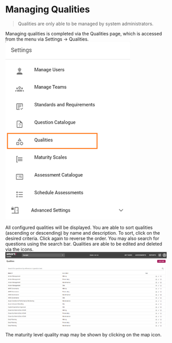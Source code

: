 # Managing Qualities
>Qualities are only able to be managed by system administrators.

Managing qualities is completed via the Qualities page, which is accessed from the menu via Settings -> Qualities.
![Image](../assets/screenshots/jobs/menu-qualities.png)

All configured qualities will be displayed. You are able to sort qualities (ascending or descending) by name and description. To sort, click on the desired criteria. Click again to reverse the order. You may also search for questions using the search bar. Qualities are able to be edited and deleted via the icons. 
![image](../assets/screenshots/jobs/qualities.png)

The maturity level quality map may be shown by clicking on the map icon.
